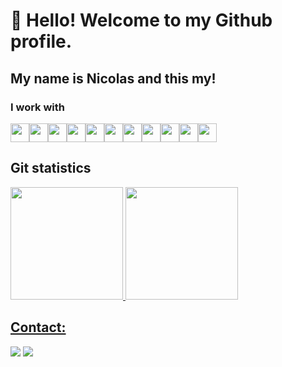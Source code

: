 # 👋 Hello! Welcome to my Github profile.
## My name is Nicolas and this my!

### I work with
<img src="https://cdn.jsdelivr.net/gh/devicons/devicon/icons/git/git-original.svg" height="30" width="30"/><img src="https://cdn.jsdelivr.net/gh/devicons/devicon/icons/vuejs/vuejs-original.svg" height="30" width="30"/><img src="https://cdn.jsdelivr.net/gh/devicons/devicon/icons/react/react-original.svg" height="30" width="30"/><img src="https://cdn.jsdelivr.net/gh/devicons/devicon/icons/angularjs/angularjs-original.svg" height="30" width="30"/><img src="https://cdn.jsdelivr.net/gh/devicons/devicon/icons/java/java-original.svg" height="30" width="30"/><img src="https://cdn.jsdelivr.net/gh/devicons/devicon/icons/postgresql/postgresql-original.svg" height="30" width="30"/><img src="https://cdn.jsdelivr.net/gh/devicons/devicon/icons/mongodb/mongodb-original-wordmark.svg" height="30" width="30"/><img src="https://cdn.jsdelivr.net/gh/devicons/devicon/icons/nodejs/nodejs-original-wordmark.svg" height="30" width="30"/><img src="https://cdn.jsdelivr.net/gh/devicons/devicon/icons/html5/html5-original.svg" height="30" width="30"/><img src="https://cdn.jsdelivr.net/gh/devicons/devicon/icons/css3/css3-original.svg" height="30" width="30"/><img src="https://cdn.jsdelivr.net/gh/devicons/devicon/icons/sass/sass-original.svg" height="30" width="30"/>

## Git statistics
<div>
<a href="https://github.com/NicolasTripoli">
<img height="180em" src="https://github-readme-stats.vercel.app/api/top-langs/?username=NicolasTripoli&layout=compact&langs_count=7&theme=dracula"/>
<img height="180em" src="https://github-readme-stats.vercel.app/api?username=NicolasTripoli&show_icons=true&theme=dracula&include_all_commits=true&count_private=true"/>
</div>
  
## Contact:
<div>
<a href = "mailto:nicolastripoliguimaraes@gmail.com"><img src="https://img.shields.io/badge/Gmail-D14836?style=for-the-badge&logo=gmail&logoColor=white" target="_blank"></a>
<a href="https://www.linkedin.com/in/nicolas-guimaraes-602812171" target="_blank"><img src="https://img.shields.io/badge/-LinkedIn-%230077B5?style=for-the-badge&logo=linkedin&logoColor=white" target="_blank"></a>   
</div>
